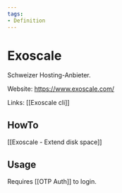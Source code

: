 ```yaml
---
tags:
- Definition
---
```

# Exoscale

Schweizer Hosting-Anbieter.

Website: <https://www.exoscale.com/>

Links: [[Exoscale cli]]

## HowTo

[[Exoscale - Extend disk space]]

## Usage

Requires [[OTP Auth]] to login.